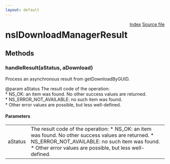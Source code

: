 ```yaml
---
layout: default
---
```

<div class='links' style='float:right'><a href="../index.html">Index</a>
<a href="http://dxr.mozilla.org/mozilla-central/source/toolkit/components/downloads/nsIDownloadManager.idl">Source file</a>
</div>

# nsIDownloadManagerResult #

## Methods ##

### handleResult(aStatus, aDownload) ###
  
Process an asynchronous result from getDownloadByGUID.  
  
@param aStatus The result code of the operation:  
       * NS_OK: an item was found. No other success values are returned.  
       * NS_ERROR_NOT_AVAILABLE: no such item was found.  
       * Other error values are possible, but less well-defined.  
  

#### Parameters ####

<table>

<tr>
<td>aStatus</td>
<td>The result code of the operation:  
       * NS_OK: an item was found. No other success values are returned.  
       * NS_ERROR_NOT_AVAILABLE: no such item was found.  
       * Other error values are possible, but less well-defined.  
</td>
</tr>

</table>
